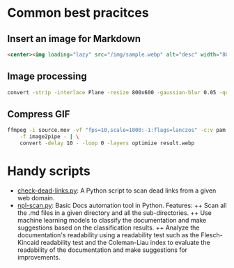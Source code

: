 # Common best pracitces

## Insert an image for Markdown
``` html
<center><img loading="lazy" src="/img/sample.webp" alt="desc" width="800" height="600"/></center>
```
## Image processing
```bash
convert -strip -interlace Plane -resize 800x600 -gaussian-blur 0.05 -quality 85% source.png result.webp
```

## Compress GIF
```bash
ffmpeg -i source.mov -vf "fps=10,scale=1000:-1:flags=lanczos" -c:v pam \
    -f image2pipe - | \
    convert -delay 10 - -loop 0 -layers optimize result.webp
```

# Handy scripts
+ [check-dead-links.py](https://github.com/p1ng-request/automation-scripts-best-pracitces/blob/main/check-dead-links.py): A Python script to scan dead links from a given web domain.
+ [npl-scan.py](https://github.com/p1ng-request/automation-scripts/blob/main/nlp-scan.py): Basic Docs automation tool in Python. Features:
++ Scan all the .md files in a given directory and all the sub-directories.
++ Use machine learning models to classify the documentation and make suggestions based on the classification results.
++ Analyze the documentation's readability using a readability test such as the Flesch-Kincaid readability test and the Coleman-Liau index to evaluate the readability of the documentation and make suggestions for improvements.
